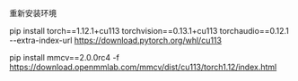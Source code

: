 
重新安装环境

pip install torch==1.12.1+cu113 torchvision==0.13.1+cu113 torchaudio==0.12.1 --extra-index-url https://download.pytorch.org/whl/cu113

pip install mmcv==2.0.0rc4 -f https://download.openmmlab.com/mmcv/dist/cu113/torch1.12/index.html


